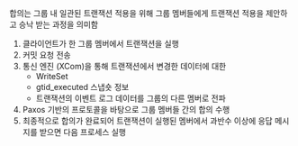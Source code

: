 합의는 그룹 내 일관된 트랜잭션 적용을 위해 그룹 멤버들에게 트랜잭션 적용을 제안하고 승낙 받는 과정을 의미함 


1. 클라이언트가 한 그룹 멤버에서 트랜잭션을 실행 
2. 커밋 요청 전송
3. 통신 엔진 (XCom)을 통해 트랜잭션에서 변경한 데이터에 대한
	- WriteSet
	- gtid_executed 스냅숏 정보
	- 트랜잭션의 이벤트 로그
	데이터를 그룹의 다른 멤버로 전파
4. Paxos 기반의 프로토콜을 바탕으로 그룹 멤버들 간의 합의 수행
5. 최종적으로 합의가 완료되어 트랜잭션이 실행된 멤버에서 과반수 이상에 응답 메시지를 받으면 다음 프로세스 실행

